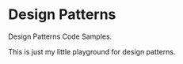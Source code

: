 # Design Patterns
Design Patterns Code Samples.

This is just my little playground for design patterns.
